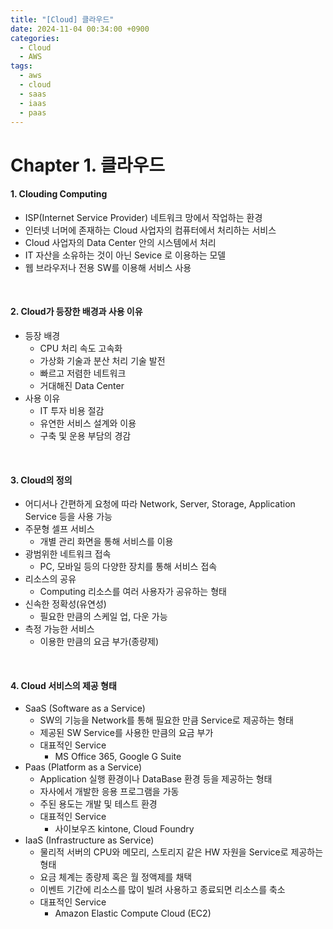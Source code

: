 ```yaml
---
title: "[Cloud] 클라우드"
date: 2024-11-04 00:34:00 +0900
categories:
  - Cloud
  - AWS
tags:
  - aws
  - cloud
  - saas
  - iaas
  - paas
---
```


# Chapter 1. 클라우드
#### 1. Clouding Computing
- ISP(Internet Service Provider) 네트워크 망에서 작업하는 환경
- 인터넷 너머에 존재하는 Cloud  사업자의 컴퓨터에서 처리하는 서비스
- Cloud 사업자의 Data Center 안의 시스템에서 처리
- IT  자산을 소유하는 것이 아닌 Sevice 로 이용하는 모델
- 웹 브라우저나 전용 SW를 이용해 서비스 사용

<br>

#### 2. Cloud가 등장한 배경과 사용 이유
- 등장 배경
	- CPU 처리 속도 고속화
	- 가상화 기술과 분산 처리 기술 발전
	- 빠르고 저렴한 네트워크
	- 거대해진 Data Center
- 사용 이유
	- IT 투자 비용 절감
	- 유연한 서비스 설계와 이용
	- 구축 및 운용 부담의 경감

<br>

#### 3. Cloud의 정의
- 어디서나 간편하게 요청에 따라 Network, Server, Storage, Application Service 등을 사용 가능
- 주문형 셀프 서비스
	- 개별 관리 화면을 통해 서비스를 이용
- 광범위한 네트워크 접속
	- PC, 모바일 등의 다양한 장치를 통해 서비스 접속
- 리소스의 공유
	- Computing 리소스를 여러 사용자가 공유하는 형태
- 신속한 정확성(유연성)
	- 필요한 만큼의 스케일 업, 다운 가능
- 측정 가능한 서비스
	- 이용한 만큼의 요금 부가(종량제)

<br>

#### 4. Cloud 서비스의 제공 형태
- SaaS (Software as a Service)
	- SW의 기능을 Network를 통해 필요한 만큼 Service로 제공하는 형태
	- 제공된 SW Service를 사용한 만큼의 요금 부가
	- 대표적인 Service
		- MS Office 365, Google G Suite
- Paas (Platform as a Service)
	- Application 실행 환경이나 DataBase 환경 등을 제공하는 형태
	- 자사에서 개발한 응용 프로그램을 가동
	- 주된 용도는 개발 및 테스트 환경
	- 대표적인 Service
		- 사이보우즈 kintone, Cloud Foundry
- IaaS (Infrastructure as Service)
	- 물리적 서버의 CPU와 메모리, 스토리지 같은 HW 자원을 Service로 제공하는 형태
	- 요금 체계는 종량제 혹은 월 정액제를 채택
	- 이벤트 기간에 리소스를 많이 빌려 사용하고 종료되면 리소스를 축소
	- 대표적인 Service
		- Amazon Elastic Compute Cloud (EC2)